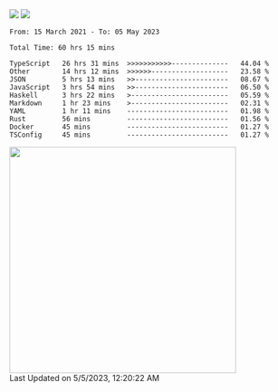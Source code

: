 <div>
  <img src="https://github-readme-stats.vercel.app/api?username=naporin0624&count_private=true&show_icons=true" />
  <img src="https://github-readme-stats.vercel.app/api/top-langs/?username=naporin0624&layout=compact&hide=css" />
  <!--START_SECTION:waka-->

```text
From: 15 March 2021 - To: 05 May 2023

Total Time: 60 hrs 15 mins

TypeScript   26 hrs 31 mins  >>>>>>>>>>>--------------   44.04 %
Other        14 hrs 12 mins  >>>>>>-------------------   23.58 %
JSON         5 hrs 13 mins   >>-----------------------   08.67 %
JavaScript   3 hrs 54 mins   >>-----------------------   06.50 %
Haskell      3 hrs 22 mins   >------------------------   05.59 %
Markdown     1 hr 23 mins    >------------------------   02.31 %
YAML         1 hr 11 mins    -------------------------   01.98 %
Rust         56 mins         -------------------------   01.56 %
Docker       45 mins         -------------------------   01.27 %
TSConfig     45 mins         -------------------------   01.27 %
```

<!--END_SECTION:waka-->
  
  <!--START_SECTION:lapras-card-->
<a href="https://lapras.com/public/CDQE7TF" target="_blank" rel="noopener noreferrer"><img src="https://lapras-card-generator.vercel.app/api/svg?e=3.56&b=3.48&i=3.5&b1=%23232323&b2=%236d6d6d&i1=%23212121&i2=%23818181&l=ja" width="400" ></a>  
Last Updated on 5/5/2023, 12:20:22 AM
<!--END_SECTION:lapras-card-->
</div>
